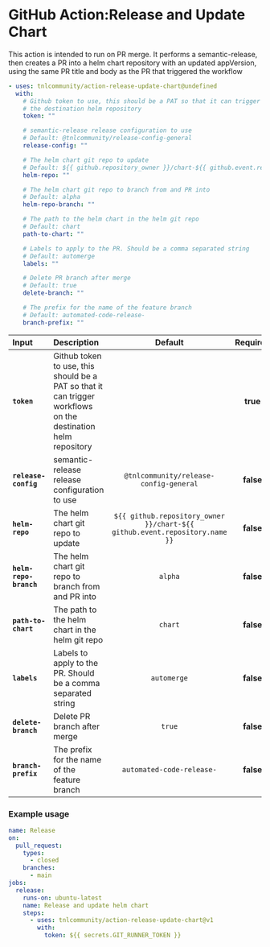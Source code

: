 <!-- start title -->

# GitHub Action:Release and Update Chart

<!-- end title -->
<!-- start description -->

This action is intended to run on PR merge. It performs a semantic-release, then creates a PR into a helm chart repository with an updated appVersion, using the same PR title and body as the PR that triggered the workflow

<!-- end description -->
<!-- start contents -->
<!-- end contents -->
<!-- start usage -->

```yaml
- uses: tnlcommunity/action-release-update-chart@undefined
  with:
    # Github token to use, this should be a PAT so that it can trigger workflows on
    # the destination helm repository
    token: ""

    # semantic-release release configuration to use
    # Default: @tnlcommunity/release-config-general
    release-config: ""

    # The helm chart git repo to update
    # Default: ${{ github.repository_owner }}/chart-${{ github.event.repository.name }}
    helm-repo: ""

    # The helm chart git repo to branch from and PR into
    # Default: alpha
    helm-repo-branch: ""

    # The path to the helm chart in the helm git repo
    # Default: chart
    path-to-chart: ""

    # Labels to apply to the PR. Should be a comma separated string
    # Default: automerge
    labels: ""

    # Delete PR branch after merge
    # Default: true
    delete-branch: ""

    # The prefix for the name of the feature branch
    # Default: automated-code-release-
    branch-prefix: ""
```

<!-- end usage -->
<!-- start inputs -->

| **Input**              | **Description**                                                                                               |                                **Default**                                 | **Required** |
| :--------------------- | :------------------------------------------------------------------------------------------------------------ | :------------------------------------------------------------------------: | :----------: |
| **`token`**            | Github token to use, this should be a PAT so that it can trigger workflows on the destination helm repository |                                                                            |   **true**   |
| **`release-config`**   | semantic-release release configuration to use                                                                 |                     `@tnlcommunity/release-config-general`                     |  **false**   |
| **`helm-repo`**        | The helm chart git repo to update                                                                             | `${{ github.repository_owner }}/chart-${{ github.event.repository.name }}` |  **false**   |
| **`helm-repo-branch`** | The helm chart git repo to branch from and PR into                                                            |                                  `alpha`                                   |  **false**   |
| **`path-to-chart`**    | The path to the helm chart in the helm git repo                                                               |                                  `chart`                                   |  **false**   |
| **`labels`**           | Labels to apply to the PR. Should be a comma separated string                                                 |                                `automerge`                                 |  **false**   |
| **`delete-branch`**    | Delete PR branch after merge                                                                                  |                                   `true`                                   |  **false**   |
| **`branch-prefix`**    | The prefix for the name of the feature branch                                                                 |                         `automated-code-release-`                          |  **false**   |

<!-- end inputs -->
<!-- start outputs -->
<!-- end outputs -->
<!-- start examples -->

### Example usage

```yaml
name: Release
on:
  pull_request:
    types:
      - closed
    branches:
      - main
jobs:
  release:
    runs-on: ubuntu-latest
    name: Release and update helm chart
    steps:
      - uses: tnlcommunity/action-release-update-chart@v1
        with:
          token: ${{ secrets.GIT_RUNNER_TOKEN }}
```

<!-- end examples -->
<!-- start [.github/ghdocs/examples/] -->
<!-- end [.github/ghdocs/examples/] -->
